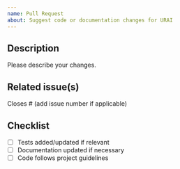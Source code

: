 ```yaml
---
name: Pull Request
about: Suggest code or documentation changes for URAI
---
```


## Description

Please describe your changes.

## Related issue(s)

Closes # (add issue number if applicable)

## Checklist

- [ ] Tests added/updated if relevant
- [ ] Documentation updated if necessary
- [ ] Code follows project guidelines
